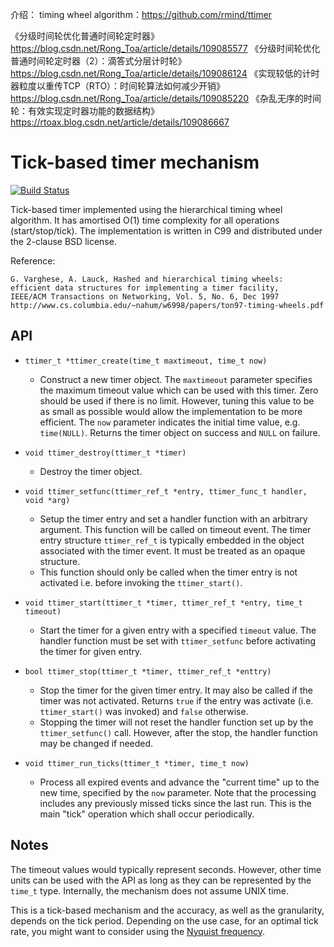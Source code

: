 介绍：
timing wheel algorithm：https://github.com/rmind/ttimer

《分级时间轮优化普通时间轮定时器》https://blog.csdn.net/Rong_Toa/article/details/109085577 
《分级时间轮优化普通时间轮定时器（2）：滴答式分层计时轮》https://blog.csdn.net/Rong_Toa/article/details/109086124 
《实现较低的计时器粒度以重传TCP（RTO）：时间轮算法如何减少开销》https://blog.csdn.net/Rong_Toa/article/details/109085220 
《杂乱无序的时间轮：有效实现定时器功能的数据结构》https://rtoax.blog.csdn.net/article/details/109086667


# Tick-based timer mechanism

[![Build Status](https://travis-ci.org/rmind/ttimer.svg?branch=master)](https://travis-ci.org/rmind/ttimer)

Tick-based timer implemented using the hierarchical timing wheel algorithm.
It has amortised O(1) time complexity for all operations (start/stop/tick).
The implementation is written in C99 and distributed under the 2-clause BSD
license.

Reference:

	G. Varghese, A. Lauck, Hashed and hierarchical timing wheels:
	efficient data structures for implementing a timer facility,
	IEEE/ACM Transactions on Networking, Vol. 5, No. 6, Dec 1997
	http://www.cs.columbia.edu/~nahum/w6998/papers/ton97-timing-wheels.pdf

## API

* `ttimer_t *ttimer_create(time_t maxtimeout, time_t now)`
  * Construct a new timer object.  The `maxtimeout` parameter specifies the
  maximum timeout value which can be used with this timer.  Zero should be
  used if there is no limit.  However, tuning this value to be as small as
  possible would allow the implementation to be more efficient.  The `now`
  parameter indicates the initial time value, e.g. `time(NULL)`.  Returns
  the timer object on success and `NULL` on failure.

* `void ttimer_destroy(ttimer_t *timer)`
  * Destroy the timer object.

* `void ttimer_setfunc(ttimer_ref_t *entry, ttimer_func_t handler, void *arg)`
  * Setup the timer entry and set a handler function with an arbitrary
  argument.  This function will be called on timeout event.  The timer entry
  structure `ttimer_ref_t` is typically embedded in the object associated
  with the timer event.  It must be treated as an opaque structure.
  * This function should only be called when the timer entry is not
  activated i.e. before invoking the `ttimer_start()`.

* `void ttimer_start(ttimer_t *timer, ttimer_ref_t *entry, time_t timeout)`
  * Start the timer for a given entry with a specified `timeout` value.
  The handler function must be set with `ttimer_setfunc` before activating
  the timer for given entry.

* `bool ttimer_stop(ttimer_t *timer, ttimer_ref_t *enttry)`
  * Stop the timer for the given timer entry.  It may also be called if
  the timer was not activated.  Returns `true` if the entry was activate
  (i.e. `ttimer_start()` was invoked) and `false` otherwise.
  * Stopping the timer will not reset the handler function set up by the
  `ttimer_setfunc()` call.  However, after the stop, the handler function
  may be changed if needed.

* `void ttimer_run_ticks(ttimer_t *timer, time_t now)`
  * Process all expired events and advance the "current time" up to the
  new time, specified by the `now` parameter.  Note that the processing
  includes any previously missed ticks since the last run.  This is the
  main "tick" operation which shall occur periodically.

## Notes

The timeout values would typically represent seconds.  However, other
time units can be used with the API as long as they can be represented by
the `time_t` type.  Internally, the mechanism does not assume UNIX time.

This is a tick-based mechanism and the accuracy, as well as the granularity,
depends on the tick period.  Depending on the use case, for an optimal
tick rate, you might want to consider using the
[Nyquist frequency](https://en.wikipedia.org/wiki/Nyquist_frequency).
